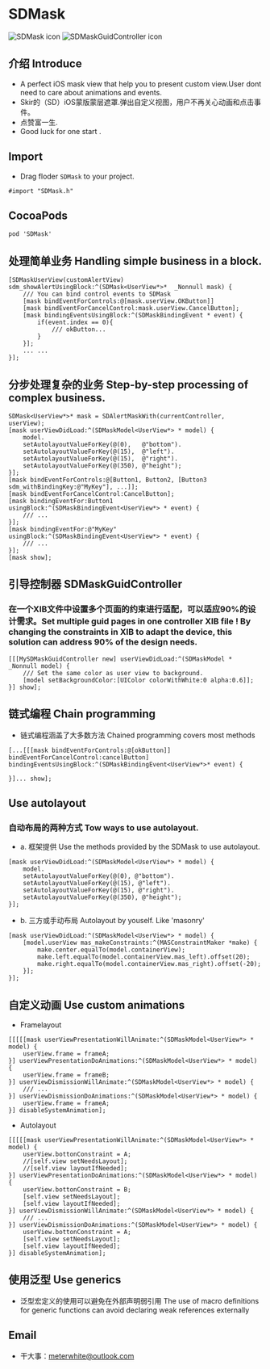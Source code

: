 # SDMask
![SDMask icon](https://raw.githubusercontent.com/Meterwhite/SDMask/master/Cover.png)
![SDMaskGuidController icon](https://raw.githubusercontent.com/Meterwhite/SDMask/master/Cover2.png)
## 介绍 Introduce
* A perfect iOS mask view that help you to present custom view.User dont need to care about animations and events.
* Skir的（SD）iOS蒙版蒙层遮罩.弹出自定义视图，用户不再关心动画和点击事件。
* 点赞富一生.
* Good luck for one start .

## Import
- Drag floder `SDMask` to your project.
```objc
#import "SDMask.h"
```
## CocoaPods
```
pod 'SDMask'
```

## 处理简单业务 Handling simple business in a block.
```objc
[SDMaskUserView(customAlertView) sdm_showAlertUsingBlock:^(SDMask<UserView*>*  _Nonnull mask) {
    /// You can bind control events to SDMask
    [mask bindEventForControls:@[mask.userView.OKButton]] 
    [mask bindEventForCancelControl:mask.userView.CancelButton];
    [mask bindingEventsUsingBlock:^(SDMaskBindingEvent * event) {
        if(event.index == 0){
            /// okButton...
        }
    }];
    ... ...
}];
```
## 分步处理复杂的业务 Step-by-step processing of complex business.
```objc
SDMask<UserView*>* mask = SDAlertMaskWith(currentController, userView);
[mask userViewDidLoad:^(SDMaskModel<UserView*> * model) {
    model.
    setAutolayoutValueForKey(@(0),   @"bottom").
    setAutolayoutValueForKey(@(15),  @"left").
    setAutolayoutValueForKey(@(15),  @"right").
    setAutolayoutValueForKey(@(350), @"height");
}];
[mask bindEventForControls:@[Button1, Button2, [Button3 sdm_withBindingKey:@"MyKey"], ...]];
[mask bindEventForCancelControl:CancelButton];
[mask bindingEventFor:Button1 usingBlock:^(SDMaskBindingEvent<UserView*> * event) {
    /// ...
}];
[mask bindingEventFor:@"MyKey" usingBlock:^(SDMaskBindingEvent<UserView*> * event) {
    /// ...
}];
[mask show];
```
## 引导控制器 SDMaskGuidController
### 在一个XIB文件中设置多个页面的约束进行适配，可以适应90%的设计需求。Set multiple guid pages in one controller XIB file ! By changing the constraints in XIB to adapt the device, this solution can address 90% of the design needs.
```objc
[[[MySDMaskGuidController new] userViewDidLoad:^(SDMaskModel * _Nonnull model) {
    /// Set the same color as user view to background.
    [model setBackgroundColor:[UIColor colorWithWhite:0 alpha:0.6]];
}] show];
```
## 链式编程 Chain programming
-  链式编程涵盖了大多数方法 Chained programming covers most methods
```objc
[...[[[mask bindEventForControls:@[okButton]] bindEventForCancelControl:cancelButton] bindingEventsUsingBlock:^(SDMaskBindingEvent<UserView*>* event) {
    
}]... show];
```
## Use autolayout
### 自动布局的两种方式 Tow ways to use autolayout.
- a. 框架提供 Use the methods provided by the SDMask to use autolayout. 
```objc
[mask userViewDidLoad:^(SDMaskModel<UserView*> * model) {
    model.
    setAutolayoutValueForKey(@(0), @"bottom").
    setAutolayoutValueForKey(@(15), @"left").
    setAutolayoutValueForKey(@(15), @"right").
    setAutolayoutValueForKey(@(350), @"height");
}];
```
- b. 三方或手动布局 Autolayout by youself. Like 'masonry'
```objc
[mask userViewDidLoad:^(SDMaskModel<UserView*> * model) {
    [model.userView mas_makeConstraints:^(MASConstraintMaker *make) {
        make.center.equalTo(model.containerView);
        make.left.equalTo(model.containerView.mas_left).offset(20);
        make.right.equalTo(model.containerView.mas_right).offset(-20);
    }];
}];
```
## 自定义动画 Use custom animations
- Framelayout
```objc
[[[[[mask userViewPresentationWillAnimate:^(SDMaskModel<UserView*> * model) {
    userView.frame = frameA;
}] userViewPresentationDoAnimations:^(SDMaskModel<UserView*> * model) {
    userView.frame = frameB;
}] userViewDismissionWillAnimate:^(SDMaskModel<UserView*> * model) {
    /// ...
}] userViewDismissionDoAnimations:^(SDMaskModel<UserView*> * model) {
    userView.frame = frameA;
}] disableSystemAnimation];
```
- Autolayout
```objc
[[[[[mask userViewPresentationWillAnimate:^(SDMaskModel<UserView*> * model) {
    userView.bottonConstraint = A;
    //[self.view setNeedsLayout];
    //[self.view layoutIfNeeded];
}] userViewPresentationDoAnimations:^(SDMaskModel<UserView*> * model) {
    userView.bottonConstraint = B;
    [self.view setNeedsLayout];
    [self.view layoutIfNeeded];
}] userViewDismissionWillAnimate:^(SDMaskModel<UserView*> * model) {
    /// ...
}] userViewDismissionDoAnimations:^(SDMaskModel<UserView*> * model) {
    userView.bottonConstraint = A;
    [self.view setNeedsLayout];
    [self.view layoutIfNeeded];
}] disableSystemAnimation];
```
## 使用泛型 Use generics
* 泛型宏定义的使用可以避免在外部声明弱引用 The use of macro definitions for generic functions can avoid declaring weak references externally  

## Email
- 干大事：meterwhite@outlook.com

